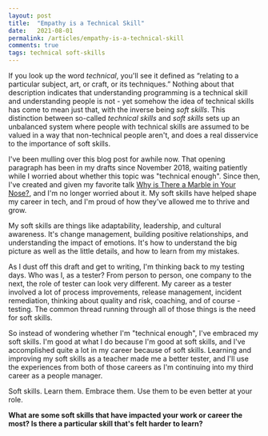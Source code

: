 ```yaml
---
layout: post
title:  "Empathy is a Technical Skill"
date:   2021-08-01
permalink: /articles/empathy-is-a-technical-skill
comments: true
tags: technical soft-skills
---
```


If you look up the word _technical_, you'll see it defined as “relating to a particular subject, art, or craft, or its techniques.” Nothing about that description indicates that understanding programming is a technical skill and understanding people is not - yet somehow the idea of technical skills has come to mean just that, with the inverse being _soft skills_. This distinction between so-called _technical skills_ and _soft skills_ sets up an unbalanced system where people with technical skills are assumed to be valued in a way that non-technical people aren't, and does a real disservice to the importance of soft skills.

I've been mulling over this blog post for awhile now. That opening paragraph has been in my drafts since November 2018, waiting patiently while I worried about whether this topic was "technical enough". Since then, I've created and given my favorite talk [Why is There a Marble in Your Nose?](https://speakerdeck.com/angelariggs/stpcon-why-is-there-a-marble-in-your-nose), and I'm no longer worried about it. My soft skills have helped shape my career in tech, and I'm proud of how they've allowed me to thrive and grow. 

My soft skills are things like adaptability, leadership, and cultural awareness. It's change management, building positive relationships, and understanding the impact of emotions. It's how to understand the big picture as well as the little details, and how to learn from my mistakes.

As I dust off this draft and get to writing, I'm thinking back to my testing days. Who was I, as a tester? From person to person, one company to the next, the role of tester can look very different. My career as a tester involved a lot of process improvements, release management, incident remediation, thinking about quality and risk, coaching, and of course - testing. The common thread running through all of those things is the need for soft skills.

So instead of wondering whether I'm "technical enough", I've embraced my soft skills. I'm good at what I do because I'm good at soft skills, and I've accomplished quite a lot in my career because of soft skills. Learning and improving my soft skills as a teacher made me a better tester, and I'll use the experiences from both of those careers as I'm continuing into my third career as a people manager.

Soft skills. Learn them. Embrace them. Use them to be even better at your role.

**What are some soft skills that have impacted your work or career the most? Is there a particular skill that's felt harder to learn?**